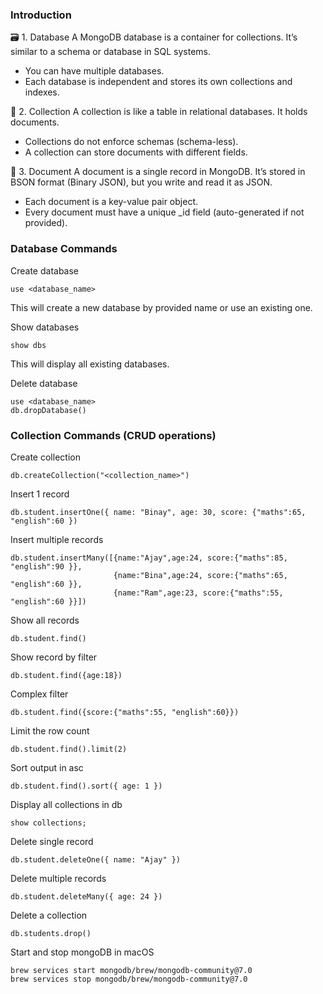 ### Introduction
🗃️ 1. Database
A MongoDB database is a container for collections. It’s similar to a schema or database in SQL systems.<br/>
- You can have multiple databases.
- Each database is independent and stores its own collections and indexes.

📂 2. Collection
A collection is like a table in relational databases. It holds documents.
- Collections do not enforce schemas (schema-less).
- A collection can store documents with different fields.

📄 3. Document
A document is a single record in MongoDB. It’s stored in BSON format (Binary JSON), but you write and read it as JSON.
- Each document is a key-value pair object.
- Every document must have a unique _id field (auto-generated if not provided).

### Database Commands

Create database

```
use <database_name>
```
This will create a new database by provided name or use an existing one.

Show databases

```
show dbs
```
This will display all existing databases.

Delete database

```
use <database_name>
db.dropDatabase()
```

### Collection Commands (CRUD operations)

Create collection

```
db.createCollection("<collection_name>")
```

Insert 1 record

```
db.student.insertOne({ name: "Binay", age: 30, score: {"maths":65, "english":60 })
```
Insert multiple records

```
db.student.insertMany([{name:"Ajay",age:24, score:{"maths":85, "english":90 }},
                       {name:"Bina",age:24, score:{"maths":65, "english":60 }},
                       {name:"Ram",age:23, score:{"maths":55, "english":60 }}])
```
Show all records

```
db.student.find()
```

Show record by filter
```
db.student.find({age:18})
```

Complex filter

```
db.student.find({score:{"maths":55, "english":60}})
```

Limit the row count

```
db.student.find().limit(2)
```

Sort output in asc

```
db.student.find().sort({ age: 1 })
```

Display all collections in db
```
show collections;
```

Delete single record

```
db.student.deleteOne({ name: "Ajay" })
```

Delete multiple records

```
db.student.deleteMany({ age: 24 })
```

Delete a collection
```
db.students.drop()
```



Start and stop mongoDB in macOS

```
brew services start mongodb/brew/mongodb-community@7.0
brew services stop mongodb/brew/mongodb-community@7.0
```
